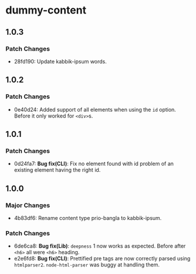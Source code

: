 # dummy-content

## 1.0.3

### Patch Changes

- 28fd190: Update kabbik-ipsum words.

## 1.0.2

### Patch Changes

- 0e40d24: Added support of all elements when using the `id` option. Before it only worked for `<div>`s.

## 1.0.1

### Patch Changes

- 0d24fa7: **Bug fix(CLI)**: Fix no element found with id problem of an existing element having the right id.

## 1.0.0

### Major Changes

- 4b83df6: Rename content type prio-bangla to kabbik-ipsum.

### Patch Changes

- 6de6ca8: **Bug fix(Lib)**: `deepness` 1 now works as expected. Before after `<h6>` all were `<h6>` heading.
- e2e6fd8: **Bug fix(CLI)**: Prettified pre tags are now correctly parsed using `htmlparser2`. `node-html-parser` was buggy at handling them.
